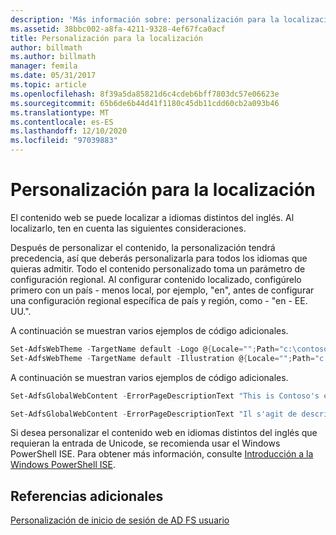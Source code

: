 ```yaml
---
description: 'Más información sobre: personalización para la localización'
ms.assetid: 38bbc002-a8fa-4211-9328-4ef67fca0acf
title: Personalización para la localización
author: billmath
ms.author: billmath
manager: femila
ms.date: 05/31/2017
ms.topic: article
ms.openlocfilehash: 8f39a5da85821d6c4cdeb6bff7803dc57e06623e
ms.sourcegitcommit: 65b6de6b44d41f1180c45db11cdd60cb2a093b46
ms.translationtype: MT
ms.contentlocale: es-ES
ms.lasthandoff: 12/10/2020
ms.locfileid: "97039883"
---
```

# <a name="customization-for-localization"></a>Personalización para la localización

El contenido web se puede localizar a idiomas distintos del inglés. Al localizarlo, ten en cuenta las siguientes consideraciones.

Después de personalizar el contenido, la personalización tendrá precedencia, así que deberás personalizarla para todos los idiomas que quieras admitir. Todo el contenido personalizado toma un parámetro de configuración regional. Al configurar contenido localizado, configúrelo primero con un país \- menos local, por ejemplo, "en", antes de configurar una configuración regional específica de país y región, como \- "en \- EE. UU.".

A continuación se muestran varios ejemplos de código adicionales.

```powershell
Set-AdfsWebTheme -TargetName default -Logo @{Locale="";Path="c:\contoso.png"}
Set-AdfsWebTheme -TargetName default -Illustration @{Locale="";Path="c:\illustration.png"}
```

A continuación se muestran varios ejemplos de código adicionales.

```powershell
Set-AdfsGlobalWebContent -ErrorPageDescriptionText "This is Contoso's error page description" –locale "en"

Set-AdfsGlobalWebContent -ErrorPageDescriptionText "Il s'agit de description de page erreur de Contoso" –locale "fr"
```

Si desea personalizar el contenido web en idiomas distintos del inglés que requieran la entrada de Unicode, se recomienda usar el Windows PowerShell ISE. Para obtener más información, consulte [Introducción a la Windows PowerShell ISE](/previous-versions/mt707506(v=msdn.10)).

## <a name="additional-references"></a>Referencias adicionales

[Personalización de inicio de sesión de AD FS usuario](AD-FS-user-sign-in-customization.md)
